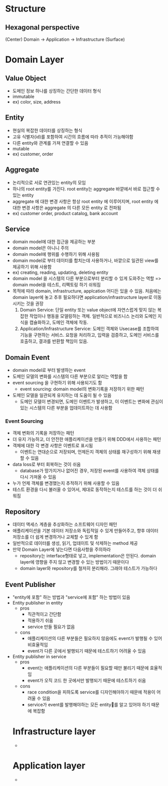 # Structure

## Hexagonal perspective
(Center) Domain -> Application -> Infrastructure (Surface)

# Domain Layer
## Value Object
- 도메인 정보 하나를 상징하는 간단한 데이터 형식
- immutable
- ex) color, size, address
## Entity
- 현실의 복잡한 데이터를 상징하는 형식
- 고유 식별자(id)를 포함하여 시간의 흐름에 따라 추적이 가능해야함
- 다른 entity와 관계를 가져 연결할 수 있음
- mutable
- ex) customer, order
## Aggregate
- 논리적으로 서로 연관있는 entity의 모임
- 하나의 root entity를 가진다. root entity는 aggregate 바깥에서 바로 접근할 수 있는 entity
- aggregate 에 대한 변경 사항은 항상 root entity 에 이루어지며, root entity 에 대한 변경 사항은 aggregate 의 다른 모든 entity 로 전파됨
- ex) customer order, product catalog, bank account
## Service
- domain model에 대한 접근을 제공하는 부분
- domain model은 아니니 주의
- domain model에 행위를 수행하기 위해 사용됨
- domain model로 부터 데이터를 합치는데 사용하거나, 바깥으로 일관된 view를 제공하기 위해 사용함
- ex) creating, reading, updating, deleting entity
- domain model 을 시스템의 다른 부분으로부터 분리할 수 있게 도와주는 역할 => domain model을 테스트, 리팩토링 하기 쉬워짐
- 목적에 따라 domain, infrastructure, applcation 어디든 있을 수 있음. 처음에는 domain layer에 놓고 추후 필요하다면 application/infrastructure layer로 이동 시키는 것을 권장
	1. Domain Service: 단일 entity 또는 value object에 자연스럽게 맞지 않는 복잡한 작업이나 행동을 모델링하는 객체. 일반적으로 비즈니스 논리와 도메인 지식을 캡슐화하고, 도메인 객체에 작동.
	2. Application/Infrastructure Service: 도메인 객체와 Usecase를 조합하여 기능을 구현하는 서비스. 요청을 처리하고, 입력을 검증하고, 도메인 서비스를 호출하고, 결과를 반환할 책임이 있음.
## Domain Event
- domain model로 부터 발생하는 event
- 도메인 모델의 변화를 시스템의 다른 부분으로 알리는 역할을 함
- event sourcing 을 구현하기 위해 사용되기도 함
	- event sourcing: domain model의 변화기록을 저장하기 위한 패턴
- 도메인 모델을 일관되게 유지하는 데 도움이 될 수 있음
	- 도메인 모델이 변경되면, 도메인 이벤트가 발생하고, 이 이벤트는 변화에 관심이 있는 시스템의 다른 부분을 업데이트하는 데 사용함

### Event Sourcing
- 객체 변화의 기록을 저장하는 패턴
- 더 유지 가능하고, 더 안전한 애플리케이션을 만들기 위해 DDD에서 사용하는 패턴
- 객체에 대한 각 변경 사항은 이벤트로 표시됨
	- 이벤트는 연대순으로 저장되며, 언제든지 객체의 상태를 재구성하기 위해 재생할 수 있음
 - data loss로 부터 회복하는 것이 쉬움
	 - database가 망가지거나 없어진 경우, 저장된 event를 사용하여 객체 상태를 다시 가져올 수 있음
  - 누가 언제 객체를 변경했는지 추적하기 위해 사용할 수 있음
  - 테스트 환경을 다시 불러올 수 있어서, 제대로 동작하는지 테스트를 하는 것이 더 쉬워짐

## Repository
- 데이터 액세스 계층을 추상화하는 소프트웨어 디자인 패턴
- 애플리케이션을 기본 데이터 저장소와 독립적일 수 있게 만들어주고, 향후 데이터 저장소를 더 쉽게 변경하거나 교체할 수 있게 함
- 일반적으로 데이터를 생성, 읽기, 업데이트 및 삭제하는 method 제공
- 만약 Domain Layer에 넣는다면 다음사항을 주의하라
	- repository는 interface형태로 넣고, implementation은 안된다. domain layer에 영향을 주지 않고 변경할 수 있는 방법이기 때문이다
	- domain layer와 repository를 철저히 분리해라. 그래야 테스트가 가능하다

## Event Publisher
- "entity에 포함" 하는 방법과 "service에 포함" 하는 방법이 있음
- Entity publisher in entity
	- pros
		- 직관적이고 간단함
		- 적용하기 쉬움
		- service 만들 필요가 없음
	- cons
		- 애플리케이션의 다른 부분들은 필요하지 않음에도 event가 발행될 수 있어 비효율적임
		- event가 다른 곳에서 발행되기 때문에 테스트하기 어려울 수 있음
- Entity publisher in service
	- pros
		- event는 애플리케이션의 다른 부분들이 필요할 때만 불리기 때문에 효율적임
		- event가 오직 코드 한 곳에서만 발행되기 때문에 테스트하기 쉬움
	- cons
		- race condition을 피하도록 service를 디자인해야하기 때문에 적용이 어려울 수 있음
		- service가 event를 발행해야하는 모든 entity를 알고 있어야 하기 때문에 복잡함
  # Infrastructure layer
  - 
  # Application layer
  -